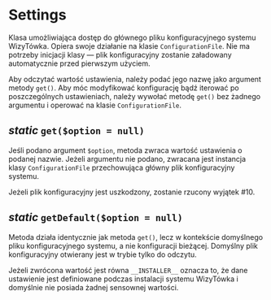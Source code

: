 Settings
===

Klasa umożliwiająca dostęp do głównego pliku konfiguracyjnego systemu WizyTówka. Opiera swoje działanie na klasie `ConfigurationFile`. Nie ma potrzeby inicjacji klasy — plik konfiguracyjny zostanie załadowany automatycznie przed pierwszym użyciem.

Aby odczytać wartość ustawienia, należy podać jego nazwę jako argument metody `get()`. Aby móc modyfikować konfigurację bądź iterować po poszczególnych ustawieniach, należy wywołać metodę `get()` bez żadnego argumentu i operować na klasie `ConfigurationFile`.

## *static* `get($option = null)`

Jeśli podano argument `$option`, metoda zwraca wartość ustawienia o podanej nazwie. Jeżeli argumentu nie podano, zwracana jest instancja klasy `ConfigurationFile` przechowująca główny plik konfiguracyjny systemu.

Jeżeli plik konfiguracyjny jest uszkodzony, zostanie rzucony wyjątek #10.

## *static* `getDefault($option = null)`

Metoda działa identycznie jak metoda `get()`, lecz w kontekście domyślnego pliku konfiguracyjnego systemu, a nie konfiguracji bieżącej. Domyślny plik konfiguracyjny otwierany jest w trybie tylko do odczytu.

Jeżeli zwrócona wartość jest równa `__INSTALLER__` oznacza to, że dane ustawienie jest definiowane podczas instalacji systemu WizyTówka i domyślnie nie posiada żadnej sensownej wartości.